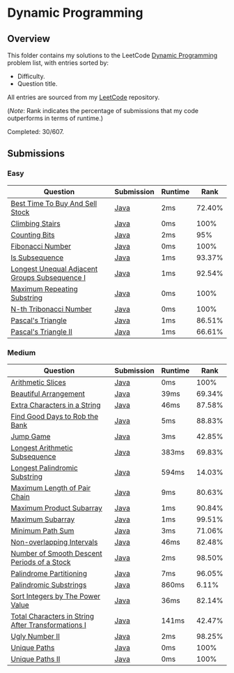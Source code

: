# Dynamic Programming

## Overview
This folder contains my solutions to the LeetCode [Dynamic Programming](https://leetcode.com/problem-list/dynamic-programming/) problem list,
with entries sorted by:
- Difficulty.
- Question title.

All entries are sourced from my [LeetCode](https://github.com/shumarb/leetcode) repository.

(*Note*: Rank indicates the percentage of submissions that my code outperforms in terms of runtime.)

Completed: 30/607.

## Submissions
### Easy
| Question                                                                                                                                  | Submission                                                                                                        | Runtime | Rank   |
|-------------------------------------------------------------------------------------------------------------------------------------------|-------------------------------------------------------------------------------------------------------------------|---------|--------|
| [Best Time To Buy And Sell Stock](https://leetcode.com/problems/best-time-to-buy-and-sell-stock/description/)                             | [Java](https://github.com/shumarb/leetcode/blob/main/submissions/BestTimeToBuyAndSellStock.java)                  | 2ms     | 72.40% |
| [Climbing Stairs](https://leetcode.com/problems/climbing-stairs/description/)                                                             | [Java](https://github.com/shumarb/leetcode/blob/main/submissions/ClimbingStairs.java)                             | 0ms     | 100%   |
| [Counting Bits](https://leetcode.com/problems/counting-bits/description/)                                                                 | [Java](https://github.com/shumarb/leetcode/blob/main/submissions/CountingBits.java)                               | 2ms     | 95%    |
| [Fibonacci Number](https://leetcode.com/problems/fibonacci-number/description/)                                                           | [Java](https://github.com/shumarb/leetcode/blob/main/submissions/FibonacciNumber.java)                            | 0ms     | 100%   |
| [Is Subsequence](https://leetcode.com/problems/is-subsequence/description/)                                                               | [Java](https://github.com/shumarb/leetcode/blob/main/submissions/IsSubsequence.java)                              | 1ms     | 93.37% |
| [Longest Unequal Adjacent Groups Subsequence I](https://leetcode.com/problems/longest-unequal-adjacent-groups-subsequence-i/description/) | [Java](https://github.com/shumarb/leetcode/blob/main/submissions/LongestUnequalAdjacentGroupsSubsequenceOne.java) | 1ms     | 92.54% |
| [Maximum Repeating Substring](https://leetcode.com/problems/maximum-repeating-substring/description/)                                     | [Java](https://github.com/shumarb/leetcode/blob/main/submissions/MaximumRepeatingSubstring.java)                  | 0ms     | 100%   |
| [N-th Tribonacci Number](https://leetcode.com/problems/n-th-tribonacci-number/description/)                                               | [Java](https://github.com/shumarb/leetcode/blob/main/submissions/NthTribonacciNumber.java)                        | 0ms     | 100%   |
| [Pascal's Triangle](https://leetcode.com/problems/pascals-triangle/description/)                                                          | [Java](https://github.com/shumarb/leetcode/blob/main/submissions/PascalsTriangle.java)                            | 1ms     | 86.51% |
| [Pascal's Triangle II](https://leetcode.com/problems/pascals-triangle-ii/description/)                                                    | [Java](https://github.com/shumarb/leetcode/blob/main/submissions/PascalsTriangleTwo.java)                         | 1ms     | 66.61% |

### Medium
| Question                                                                                                                                            | Submission                                                                                                            | Runtime | Rank   |
|-----------------------------------------------------------------------------------------------------------------------------------------------------|-----------------------------------------------------------------------------------------------------------------------|---------|--------|
| [Arithmetic Slices](https://leetcode.com/problems/arithmetic-slices/description/)                                                                   | [Java](https://github.com/shumarb/leetcode/blob/main/submissions/ArithmeticSlices.java)                               | 0ms     | 100%   |
| [Beautiful Arrangement](https://leetcode.com/problems/beautiful-arrangement/description/)                                                           | [Java](https://github.com/shumarb/leetcode/blob/main/submissions/BeautifulArrangement.java)                           | 39ms    | 69.34% |
| [Extra Characters in a String](https://leetcode.com/problems/extra-characters-in-a-string/description/)                                             | [Java](https://github.com/shumarb/leetcode/blob/main/submissions/ExtraCharactersInAString.java)                       | 46ms    | 87.58% | 
| [Find Good Days to Rob the Bank](https://leetcode.com/problems/find-good-days-to-rob-the-bank/description/)                                         | [Java](https://github.com/shumarb/leetcode/blob/main/submissions/FindGoodDaysToRobTheBank.java)                       | 5ms     | 88.83% |
| [Jump Game](https://leetcode.com/problems/jump-game/description/)                                                                                   | [Java](https://github.com/shumarb/leetcode/blob/main/submissions/JumpGame.java)                                       | 3ms     | 42.85% |
| [Longest Arithmetic Subsequence](https://leetcode.com/problems/longest-arithmetic-subsequence/description/)                                         | [Java](https://github.com/shumarb/leetcode/blob/main/submissions/LongestArithmeticSubsequence.java)                   | 383ms   | 69.83% |
| [Longest Palindromic Substring](https://leetcode.com/problems/longest-palindromic-substring/description/)                                           | [Java](https://github.com/shumarb/leetcode/blob/main/submissions/LongestPalindromicSubstring.java)                    | 594ms   | 14.03% |
| [Maximum Length of Pair Chain](https://leetcode.com/problems/maximum-gap/description/)                                                              | [Java](https://github.com/shumarb/leetcode/blob/main/submissions/MaximumLengthOfPairChain.java)                       | 9ms     | 80.63% |
| [Maximum Product Subarray](https://leetcode.com/problems/maximum-product-subarray/description/)                                                     | [Java](https://github.com/shumarb/leetcode/blob/main/submissions/MaximumProductSubarray.java)                         | 1ms     | 90.84% |
| [Maximum Subarray](https://leetcode.com/problems/maximum-subarray/description/)                                                                     | [Java](https://github.com/shumarb/leetcode/blob/main/submissions/MaximumSubarray.java)                                | 1ms     | 99.51% |
| [Minimum Path Sum](https://leetcode.com/problems/minimum-path-sum/description/)                                                                     | [Java](https://github.com/shumarb/leetcode/blob/main/submissions/MinimumPathSum.java)                                 | 3ms     | 71.06% |
| [Non-overlapping Intervals](https://leetcode.com/problems/non-overlapping-intervals/description/)                                                   | [Java](https://github.com/shumarb/leetcode/blob/main/submissions/NonOverlappingIntervals.java)                        | 46ms    | 82.48% |
| [Number of Smooth Descent Periods of a Stock](https://leetcode.com/problems/number-of-smooth-descent-periods-of-a-stock/description/)               | [Java](https://github.com/shumarb/leetcode/blob/main/submissions/NumberOfSmoothDescentPeriodsOfAStock.java)           | 2ms     | 98.50% |
| [Palindrome Partitioning](https://leetcode.com/problems/palindrome-partitioning/description/)                                                       | [Java](https://github.com/shumarb/leetcode/blob/main/submissions/PalindromePartitioning.java)                         | 7ms     | 96.05% |
| [Palindromic Substrings](https://leetcode.com/problems/palindromic-substrings/description/)                                                         | [Java](https://github.com/shumarb/leetcode/blob/main/submissions/PalindromicSubstrings.java)                          | 860ms   | 6.11%  |
| [Sort Integers by The Power Value](https://leetcode.com/problems/sort-integers-by-the-power-value/description/)                                     | [Java](https://github.com/shumarb/leetcode/blob/main/submissions/SortIntegersByThePowerValue.java)                    | 36ms    | 82.14% |
| [Total Characters in String After Transformations I](https://leetcode.com/problems/total-characters-in-string-after-transformations-i/description/) | [Java](https://github.com/shumarb/leetcode/blob/main/submissions/TotalCharactersInStringAfterTransformationsOne.java) | 141ms   | 42.47% | 
| [Ugly Number II](https://leetcode.com/problems/ugly-number-ii/description/)                                                                         | [Java](https://github.com/shumarb/leetcode/blob/main/submissions/UglyNumberTwo.java)                                  | 2ms     | 98.25% | 
| [Unique Paths](https://leetcode.com/problems/unique-paths/description/)                                                                             | [Java](https://github.com/shumarb/leetcode/blob/main/submissions/UniquePaths.java)                                    | 0ms     | 100%   |
| [Unique Paths II](https://leetcode.com/problems/unique-paths-ii/description/)                                                                       | [Java](https://github.com/shumarb/leetcode/blob/main/submissions/UniquePathsTwo.java)                                 | 0ms     | 100%   |

